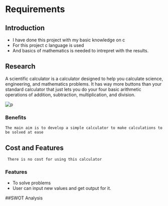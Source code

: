 # Requirements

## Introduction
* I have done this project with my basic knowledge on c 
* For this project c language is used 
* And basics of mathematics is needed to intrepret with the results.

## Research
 A scientific calculator is a calculator designed to help you calculate science, engineering, and mathematics problems. It has way more buttons than your standard calculator that just lets you do your four basic arithmetic operations of addition, subtraction, multiplication, and division.
 
 ![p](https://user-images.githubusercontent.com/80033796/161132371-0909830a-c8b4-4cd8-ada5-23b848b9c0f8.jpg)
 
 ### Benefits
    The main aim is to develop a simple calculator to make calculations to be solved at ease
    
 ## Cost and Features
     There is no cost for using this calculator
 ### Features
 * To solve problems
 * User can input new  values and get output for it.
 
 ##SWOT Analysis
 

